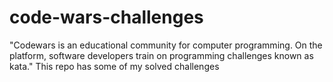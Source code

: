 # code-wars-challenges
"Codewars is an educational community for computer programming. On the platform, software developers train on programming challenges known as kata." This repo has some of my solved challenges
